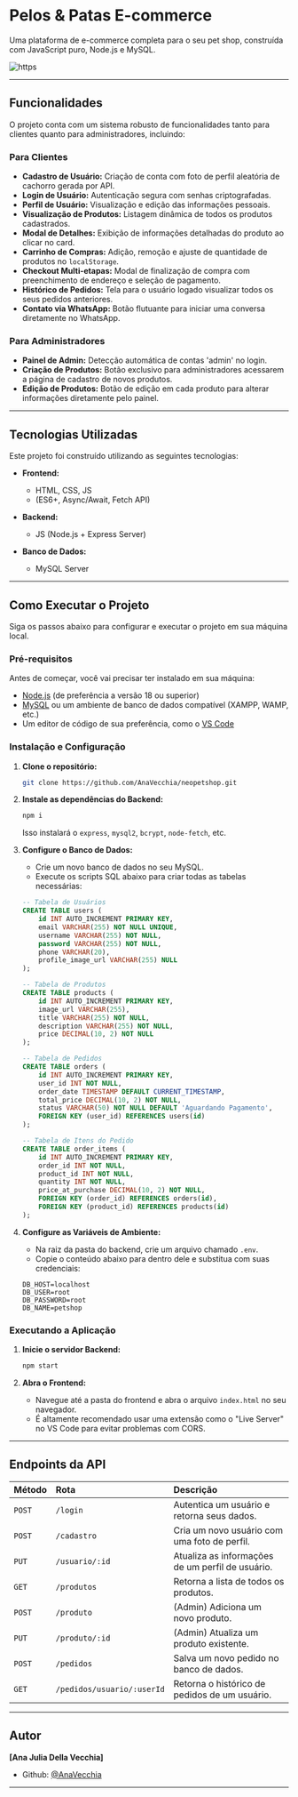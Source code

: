 # Pelos & Patas E-commerce

Uma plataforma de e-commerce completa para o seu pet shop, construída com JavaScript puro, Node.js e MySQL.

![https](https://i.postimg.cc/d3VNZKX1/Screenshot-2025-09-28-110232.png)

-----

## Funcionalidades

O projeto conta com um sistema robusto de funcionalidades tanto para clientes quanto para administradores, incluindo:

### Para Clientes

  - **Cadastro de Usuário:** Criação de conta com foto de perfil aleatória de cachorro gerada por API.
  - **Login de Usuário:** Autenticação segura com senhas criptografadas.
  - **Perfil de Usuário:** Visualização e edição das informações pessoais.
  - **Visualização de Produtos:** Listagem dinâmica de todos os produtos cadastrados.
  - **Modal de Detalhes:** Exibição de informações detalhadas do produto ao clicar no card.
  - **Carrinho de Compras:** Adição, remoção e ajuste de quantidade de produtos no `localStorage`.
  - **Checkout Multi-etapas:** Modal de finalização de compra com preenchimento de endereço e seleção de pagamento.
  - **Histórico de Pedidos:** Tela para o usuário logado visualizar todos os seus pedidos anteriores.
  - **Contato via WhatsApp:** Botão flutuante para iniciar uma conversa diretamente no WhatsApp.

### Para Administradores

  - **Painel de Admin:** Detecção automática de contas 'admin' no login.
  - **Criação de Produtos:** Botão exclusivo para administradores acessarem a página de cadastro de novos produtos.
  - **Edição de Produtos:** Botão de edição em cada produto para alterar informações diretamente pelo painel.

-----

## Tecnologias Utilizadas

Este projeto foi construído utilizando as seguintes tecnologias:

  - **Frontend:**

      -  HTML, CSS, JS
      -  (ES6+, Async/Await, Fetch API)

  - **Backend:**

      - JS (Node.js + Express Server)

  - **Banco de Dados:**

      - MySQL Server

-----

## Como Executar o Projeto

Siga os passos abaixo para configurar e executar o projeto em sua máquina local.

### Pré-requisitos

Antes de começar, você vai precisar ter instalado em sua máquina:

  - [Node.js](https://nodejs.org/en/) (de preferência a versão 18 ou superior)
  - [MySQL](https://dev.mysql.com/downloads/) ou um ambiente de banco de dados compatível (XAMPP, WAMP, etc.)
  - Um editor de código de sua preferência, como o [VS Code](https://code.visualstudio.com/)

### Instalação e Configuração

1.  **Clone o repositório:**

    ```bash
    git clone https://github.com/AnaVecchia/neopetshop.git
    ```

2.  **Instale as dependências do Backend:**

    ```bash
    npm i
    ```

    Isso instalará o `express`, `mysql2`, `bcrypt`, `node-fetch`, etc.

3.  **Configure o Banco de Dados:**

      - Crie um novo banco de dados no seu MySQL.
      - Execute os scripts SQL abaixo para criar todas as tabelas necessárias:

    <!-- end list -->

    ```sql
    -- Tabela de Usuários
    CREATE TABLE users (
        id INT AUTO_INCREMENT PRIMARY KEY,
        email VARCHAR(255) NOT NULL UNIQUE,
        username VARCHAR(255) NOT NULL,
        password VARCHAR(255) NOT NULL,
        phone VARCHAR(20),
        profile_image_url VARCHAR(255) NULL
    );

    -- Tabela de Produtos
    CREATE TABLE products (
        id INT AUTO_INCREMENT PRIMARY KEY,
        image_url VARCHAR(255),
        title VARCHAR(255) NOT NULL,
        description VARCHAR(255) NOT NULL,
        price DECIMAL(10, 2) NOT NULL
    );

    -- Tabela de Pedidos
    CREATE TABLE orders (
        id INT AUTO_INCREMENT PRIMARY KEY,
        user_id INT NOT NULL,
        order_date TIMESTAMP DEFAULT CURRENT_TIMESTAMP,
        total_price DECIMAL(10, 2) NOT NULL,
        status VARCHAR(50) NOT NULL DEFAULT 'Aguardando Pagamento',
        FOREIGN KEY (user_id) REFERENCES users(id)
    );

    -- Tabela de Itens do Pedido
    CREATE TABLE order_items (
        id INT AUTO_INCREMENT PRIMARY KEY,
        order_id INT NOT NULL,
        product_id INT NOT NULL,
        quantity INT NOT NULL,
        price_at_purchase DECIMAL(10, 2) NOT NULL,
        FOREIGN KEY (order_id) REFERENCES orders(id),
        FOREIGN KEY (product_id) REFERENCES products(id)
    );
    ```

4.  **Configure as Variáveis de Ambiente:**

      - Na raiz da pasta do backend, crie um arquivo chamado `.env`.
      - Copie o conteúdo abaixo para dentro dele e substitua com suas credenciais:

    <!-- end list -->

    ```env
    DB_HOST=localhost
    DB_USER=root
    DB_PASSWORD=root
    DB_NAME=petshop
    ```

### Executando a Aplicação

1.  **Inicie o servidor Backend:**

    ```bash
    npm start
    ```

2.  **Abra o Frontend:**

      - Navegue até a pasta do frontend e abra o arquivo `index.html` no seu navegador.
      - É altamente recomendado usar uma extensão como o "Live Server" no VS Code para evitar problemas com CORS.

-----

## Endpoints da API

| Método | Rota                          | Descrição                                         |
| :----- | :---------------------------- | :-------------------------------------------------- |
| `POST` | `/login`                      | Autentica um usuário e retorna seus dados.          |
| `POST` | `/cadastro`                   | Cria um novo usuário com uma foto de perfil.        |
| `PUT`  | `/usuario/:id`                | Atualiza as informações de um perfil de usuário.    |
| `GET`  | `/produtos`                   | Retorna a lista de todos os produtos.               |
| `POST` | `/produto`                    | (Admin) Adiciona um novo produto.                   |
| `PUT`  | `/produto/:id`                | (Admin) Atualiza um produto existente.              |
| `POST` | `/pedidos`                    | Salva um novo pedido no banco de dados.             |
| `GET`  | `/pedidos/usuario/:userId`    | Retorna o histórico de pedidos de um usuário.       |

-----

## Autor

**[Ana Julia Della Vecchia]**

  - Github: [@AnaVecchia](https://www.google.com/search?q=https://github.com/AnaVecchia)

-----
